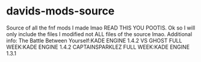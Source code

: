 # davids-mods-source
Source of all the fnf mods I made lmao
READ THIS YOU POOTIS.
Ok so I will only include the files I modified not ALL files of the source lmao.
Additional info:
The Battle Between Yourself:KADE ENGINE 1.4.2
VS GHOST FULL WEEK:KADE ENGINE 1.4.2
CAPTAINSPARKLEZ FULL WEEK:KADE ENGINE 1.3.1

